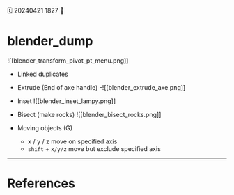 🗓️ 20240421 1827
📎  

# blender_dump

![[blender_transform_pivot_pt_menu.png]]
- Linked duplicates
- Extrude (End of axe handle)
-![[blender_extrude_axe.png]]
- Inset
![[blender_inset_lampy.png]]
- Bisect (make rocks)
![[blender_bisect_rocks.png]]

- Moving objects (G)
	- x / y / z move on specified axis
	- `shift` + `x/y/z` move but exclude specified axis

--- 
# References
